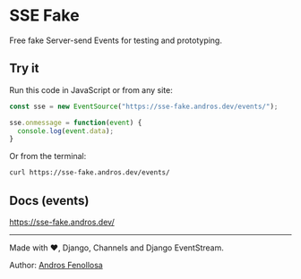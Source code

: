 # SSE Fake

Free fake Server-send Events for testing and prototyping.

## Try it

Run this code in JavaScript or from any site:

``` javascript
const sse = new EventSource("https://sse-fake.andros.dev/events/");

sse.onmessage = function(event) {
  console.log(event.data);
}
```

Or from the terminal:

``` bash
curl https://sse-fake.andros.dev/events/
```

## Docs (events)

https://sse-fake.andros.dev/

---

Made with ♥️, Django, Channels and Django EventStream.

Author: [Andros Fenollosa](https://andros.dev/)
